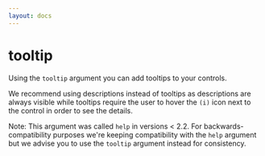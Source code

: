 ```yaml
---
layout: docs
---
```


# tooltip

Using the `tooltip` argument you can add tooltips to your controls.

We recommend using descriptions instead of tooltips as descriptions are always visible while tooltips require the user to hover the `(i)` icon next to the control in order to see the details.

Note: This argument was called `help` in versions < 2.2.
For backwards-compatibility purposes we're keeping compatibility with the `help` argument but we advise you to use the `tooltip` argument instead for consistency.

